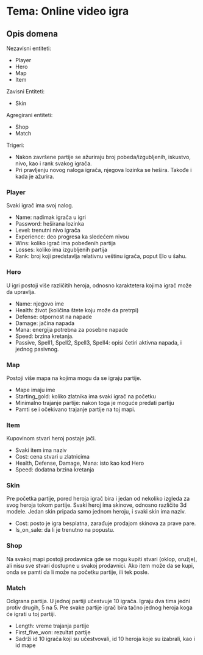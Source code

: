 # Tema: Online video igra

## Opis domena

Nezavisni entiteti:
- Player
- Hero
- Map
- Item

Zavisni Entiteti:
- Skin

Agregirani entiteti:
- Shop
- Match

Trigeri:
- Nakon završene partije se ažuriraju broj pobeda/izgubljenih, iskustvo, nivo, kao i rank svakog igrača.
- Pri pravljenju novog naloga igrača, njegova lozinka se hešira. Takođe i kada je ažurira.

### Player
Svaki igrač ima svoj nalog.
- Name: nadimak igrača u igri
- Password: heširana lozinka
- Level: trenutni nivo igrača
- Experience: deo progresa ka sledećem nivou
- Wins: koliko igrač ima pobeđenih partija
- Losses: koliko ima izgubljenih partija
- Rank: broj koji predstavlja relativnu veštinu igrača, poput Elo u šahu.

### Hero
U igri postoji više različitih heroja, odnosno karaktetera kojima igrač može da upravlja.
- Name: njegovo ime
- Health: život (količina štete koju može da pretrpi)
- Defense: otpornost na napade
- Damage: jačina napada
- Mana: energija potrebna za posebne napade
- Speed: brzina kretanja.
- Passive, Spell1, Spell2, Spell3, Spell4: opisi četiri aktivna napada, i jednog pasivnog.

### Map
Postoji više mapa na kojima mogu da se igraju partije.
- Mape imaju ime
- Starting_gold: koliko zlatnika ima svaki igrač na početku
- Minimalno trajanje partije: nakon toga je moguće predati partiju
- Pamti se i očekivano trajanje partije na toj mapi.

### Item
Kupovinom stvari heroj postaje jači.
- Svaki item ima naziv
- Cost: cena stvari u zlatnicima
- Health, Defense, Damage, Mana: isto kao kod Hero
- Speed: dodatna brzina kretanja

### Skin
Pre početka partije, pored heroja igrač bira i jedan od nekoliko izgleda za svog heroja tokom partije.
Svaki heroj ima skinove, odnosno različite 3d modele. Jedan skin pripada samo jednom heroju, i svaki skin ima naziv.
- Cost: posto je igra besplatna, zarađuje prodajom skinova za prave pare.
- Is_on_sale: da li je trenutno na popustu.

### Shop
Na svakoj mapi postoji prodavnica gde se mogu kupiti stvari (oklop, oružje), ali nisu sve stvari dostupne u svakoj prodavnici.
Ako item može da se kupi, onda se pamti da li može na početku partije, ili tek posle.

### Match
Odigrana partija.
U jednoj partiji učestvuje 10 igrača. Igraju dva tima jedni protiv drugih, 5 na 5.
Pre svake partije igrač bira tačno jednog heroja koga će igrati u toj partiji.
- Length: vreme trajanja partije
- First_five_won: rezultat partije
- Sadrži id 10 igrača koji su učestvovali, id 10 heroja koje su izabrali, kao i id mape
